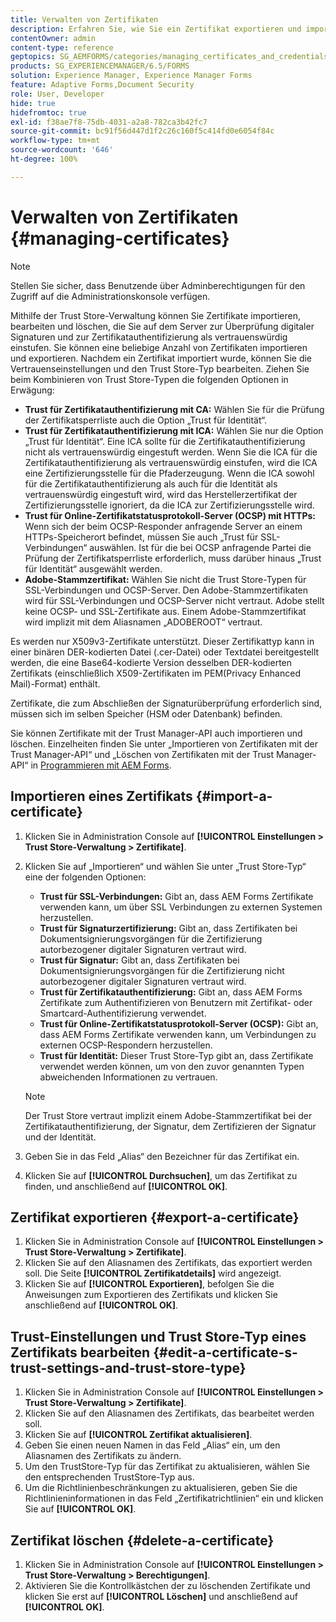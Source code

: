 ```yaml
---
title: Verwalten von Zertifikaten
description: Erfahren Sie, wie Sie ein Zertifikat exportieren und importieren und die zugehörigen Vertrauenseinstellungen bearbeiten.
contentOwner: admin
content-type: reference
geptopics: SG_AEMFORMS/categories/managing_certificates_and_credentials
products: SG_EXPERIENCEMANAGER/6.5/FORMS
solution: Experience Manager, Experience Manager Forms
feature: Adaptive Forms,Document Security
role: User, Developer
hide: true
hidefromtoc: true
exl-id: f38ae7f8-75db-4031-a2a8-782ca3b42fc7
source-git-commit: bc91f56d447d1f2c26c160f5c414fd0e6054f84c
workflow-type: tm+mt
source-wordcount: '646'
ht-degree: 100%

---
```


# Verwalten von Zertifikaten {#managing-certificates}

>[!NOTE]
> 
> Stellen Sie sicher, dass Benutzende über Adminberechtigungen für den Zugriff auf die Administrationskonsole verfügen.

Mithilfe der Trust Store-Verwaltung können Sie Zertifikate importieren, bearbeiten und löschen, die Sie auf dem Server zur Überprüfung digitaler Signaturen und zur Zertifikatauthentifizierung als vertrauenswürdig einstufen. Sie können eine beliebige Anzahl von Zertifikaten importieren und exportieren. Nachdem ein Zertifikat importiert wurde, können Sie die Vertrauenseinstellungen und den Trust Store-Typ bearbeiten. Ziehen Sie beim Kombinieren von Trust Store-Typen die folgenden Optionen in Erwägung:

* **Trust für Zertifikatauthentifizierung mit CA:** Wählen Sie für die Prüfung der Zertifikatsperrliste auch die Option „Trust für Identität“.
* **Trust für Zertifikatauthentifizierung mit ICA:** Wählen Sie nur die Option „Trust für Identität“. Eine ICA sollte für die Zertifikatauthentifizierung nicht als vertrauenswürdig eingestuft werden. Wenn Sie die ICA für die Zertifikatauthentifizierung als vertrauenswürdig einstufen, wird die ICA eine Zertifizierungsstelle für die Pfaderzeugung. Wenn die ICA sowohl für die Zertifikatauthentifizierung als auch für die Identität als vertrauenswürdig eingestuft wird, wird das Herstellerzertifikat der Zertifizierungsstelle ignoriert, da die ICA zur Zertifizierungsstelle wird.
* **Trust für Online-Zertifikatstatusprotokoll-Server (OCSP) mit HTTPs:** Wenn sich der beim OCSP-Responder anfragende Server an einem HTTPs-Speicherort befindet, müssen Sie auch „Trust für SSL-Verbindungen“ auswählen. Ist für die bei OCSP anfragende Partei die Prüfung der Zertifikatsperrliste erforderlich, muss darüber hinaus „Trust für Identität“ ausgewählt werden.
* **Adobe-Stammzertifikat:** Wählen Sie nicht die Trust Store-Typen für SSL-Verbindungen und OCSP-Server. Den Adobe-Stammzertifikaten wird für SSL-Verbindungen und OCSP-Server nicht vertraut. Adobe stellt keine OCSP- und SSL-Zertifikate aus. Einem Adobe-Stammzertifikat wird implizit mit dem Aliasnamen „ADOBEROOT“ vertraut.

Es werden nur X509v3-Zertifikate unterstützt. Dieser Zertifikattyp kann in einer binären DER-kodierten Datei (.cer-Datei) oder Textdatei bereitgestellt werden, die eine Base64-kodierte Version desselben DER-kodierten Zertifikats (einschließlich X509-Zertifikaten im PEM(Privacy Enhanced Mail)-Format) enthält.

Zertifikate, die zum Abschließen der Signaturüberprüfung erforderlich sind, müssen sich im selben Speicher (HSM oder Datenbank) befinden.

Sie können Zertifikate mit der Trust Manager-API auch importieren und löschen. Einzelheiten finden Sie unter „Importieren von Zertifikaten mit der Trust Manager-API“ und „Löschen von Zertifikaten mit der Trust Manager-API“ in [Programmieren mit AEM Forms](https://www.adobe.com/go/learn_aemforms_programming_63_de).

## Importieren eines Zertifikats {#import-a-certificate}

1. Klicken Sie in Administration Console auf **[!UICONTROL Einstellungen > Trust Store-Verwaltung > Zertifikate]**.
1. Klicken Sie auf „Importieren“ und wählen Sie unter „Trust Store-Typ“ eine der folgenden Optionen:

   * **Trust für SSL-Verbindungen:** Gibt an, dass AEM Forms Zertifikate verwenden kann, um über SSL Verbindungen zu externen Systemen herzustellen.
   * **Trust für Signaturzertifizierung:** Gibt an, dass Zertifikaten bei Dokumentsignierungsvorgängen für die Zertifizierung autorbezogener digitaler Signaturen vertraut wird.
   * **Trust für Signatur:** Gibt an, dass Zertifikaten bei Dokumentsignierungsvorgängen für die Zertifizierung nicht autorbezogener digitaler Signaturen vertraut wird.
   * **Trust für Zertifikatauthentifizierung:** Gibt an, dass AEM Forms Zertifikate zum Authentifizieren von Benutzern mit Zertifikat- oder Smartcard-Authentifizierung verwendet.
   * **Trust für Online-Zertifikatstatusprotokoll-Server (OCSP):** Gibt an, dass AEM Forms Zertifikate verwenden kann, um Verbindungen zu externen OCSP-Respondern herzustellen.
   * **Trust für Identität:** Dieser Trust Store-Typ gibt an, dass Zertifikate verwendet werden können, um von den zuvor genannten Typen abweichenden Informationen zu vertrauen.

   >[!NOTE]
   >
   >Der Trust Store vertraut implizit einem Adobe-Stammzertifikat bei der Zertifikatauthentifizierung, der Signatur, dem Zertifizieren der Signatur und der Identität.

1. Geben Sie in das Feld „Alias“ den Bezeichner für das Zertifikat ein.
1. Klicken Sie auf **[!UICONTROL Durchsuchen]**, um das Zertifikat zu finden, und anschließend auf **[!UICONTROL OK]**.

## Zertifikat exportieren {#export-a-certificate}

1. Klicken Sie in Administration Console auf **[!UICONTROL Einstellungen > Trust Store-Verwaltung > Zertifikate]**.
1. Klicken Sie auf den Aliasnamen des Zertifikats, das exportiert werden soll. Die Seite **[!UICONTROL Zertifikatdetails]** wird angezeigt.
1. Klicken Sie auf **[!UICONTROL Exportieren]**, befolgen Sie die Anweisungen zum Exportieren des Zertifikats und klicken Sie anschließend auf **[!UICONTROL OK]**.

## Trust-Einstellungen und Trust Store-Typ eines Zertifikats bearbeiten {#edit-a-certificate-s-trust-settings-and-trust-store-type}

1. Klicken Sie in Administration Console auf **[!UICONTROL Einstellungen > Trust Store-Verwaltung > Zertifikate]**.
1. Klicken Sie auf den Aliasnamen des Zertifikats, das bearbeitet werden soll.
1. Klicken Sie auf **[!UICONTROL Zertifikat aktualisieren]**.
1. Geben Sie einen neuen Namen in das Feld „Alias“ ein, um den Aliasnamen des Zertifikats zu ändern.
1. Um den TrustStore-Typ für das Zertifikat zu aktualisieren, wählen Sie den entsprechenden TrustStore-Typ aus.
1. Um die Richtlinienbeschränkungen zu aktualisieren, geben Sie die Richtlinieninformationen in das Feld „Zertifikatrichtlinien“ ein und klicken Sie auf **[!UICONTROL OK]**.

## Zertifikat löschen {#delete-a-certificate}

1. Klicken Sie in Administration Console auf **[!UICONTROL Einstellungen > Trust Store-Verwaltung > Berechtigungen]**.
1. Aktivieren Sie die Kontrollkästchen der zu löschenden Zertifikate und klicken Sie erst auf **[!UICONTROL Löschen]** und anschließend auf **[!UICONTROL OK]**.
